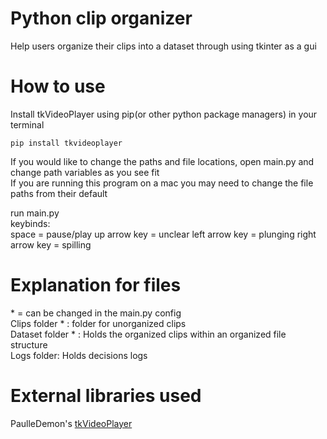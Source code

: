 # Python clip organizer
Help users organize their clips into a dataset through using tkinter as a gui 

# How to use
Install tkVideoPlayer using pip(or other python package managers) in your terminal

```pip install tkvideoplayer```

If you would like to change the paths and file locations, open main.py and change path variables as you see fit  
If you are running this program on a mac you may need to change the file paths from their default  

run main.py  
keybinds:  
space = pause/play
up arrow key = unclear
left arrow key = plunging
right arrow key = spilling

# Explanation for files
 \* = can be changed in the main.py config  
Clips folder * : folder for unorganized clips  
Dataset folder * : Holds the organized clips within an organized file structure  
Logs folder: Holds decisions logs  


# External libraries used
 PaulleDemon's [tkVideoPlayer](https://github.com/PaulleDemon/tkVideoPlayer/)